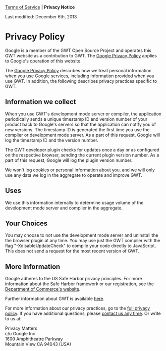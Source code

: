 

<p><a href="terms.html">Terms of Service</a> | <b>Privacy Notice</b> </p>
<p>Last modified: December 6th, 2013</p>

<h1>Privacy Policy</h1>
  
  <div>
    Google is a member of the GWT Open Source Project and operates this GWT website as a contribution to GWT. The <a href="http://www.google.com/intl/en/policies/privacy/">Google Privacy Policy</a> applies to Google's operation of this website.
  
  </div>


<p>The <a href="http://www.google.com/privacy.html">Google Privacy Policy</a>
describes how we treat personal information when you use Google services,
including information provided when you use GWT. In addition,
the following describes privacy practices specific to GWT.</p>

<h2>Information we collect</h2>

<p>When you use GWT's development mode server or compiler, 
   the application periodically sends a unique timestamp ID and version 
   number of your product back to Google's servers so that the application 
   can notify you of new versions. The timestamp ID is generated the first 
   time you use the complier or development mode server. As a part of this 
   request, Google will log the timestamp ID and the version number.</p>

<p>The GWT developer plugin checks for updates once a day or as configured on the respective browser, sending the current plugin version number. As a part of this request, Google will log the plugin version number. </p>

<p>We won't log cookies or personal information about you, and we will only use any data we log in the aggregate to operate and improve GWT.</p>



<h2>Uses</h2>

<p>We use this information internally to determine usage volume of the development mode server and 
  compiler in the aggregate. </p>


<h2>Your Choices</h2>

<p>You may choose to not use the development mode server and uninstall the
  the browser plugin at any time. You may use just the  GWT compiler with the 
  flag "-XdisableUpdateCheck" to compile 
  your code directly to JavaScript. This does not send a request for the most 
  recent version of GWT.</p> 


<h2>More Information</h2>

<p>Google adheres to the US Safe Harbor privacy principles. For more information about the Safe Harbor framework or our registration, see the <a href="http://www.export.gov/safeharbor/">Department of Commerce's website</a>.</p>

<p>Further information about GWT is available <a
  href="http://www.gwtproject.org">here</a>.</p>

<p>For more information about our privacy practices, go to the <a
  href="http://www.google.com/privacypolicy.html">full privacy
  policy</a>. If you have additional questions, please <a
  href="http://www.google.com/support/bin/request.py?form_type=user&stage=fm&user_type=user&contact_type=privacy&hl=en">contact
  us any time</a>. Or write
to us at:
</p>
<p>
Privacy Matters<br/>
c/o Google Inc.<br/>
1600 Amphitheatre Parkway<br/>
Mountain View CA 94043 (USA)<br/> 
</p>

